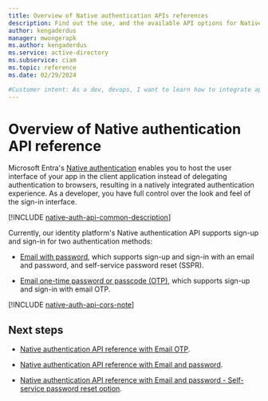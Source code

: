 ```yaml
---
title: Overview of Native authentication APIs references
description: Find out the use, and the available API options for Native authentication in Microsoft Entra External ID for customers 
author: kengaderdus
manager: mwongerapk
ms.author: kengaderdus
ms.service: active-directory 
ms.subservice: ciam
ms.topic: reference
ms.date: 02/29/2024

#Customer intent: As a dev, devops, I want to learn how to integrate apps with Native authentication APIs that Microsoft Entra External ID for customers supports.
---
```


# Overview of Native authentication API reference

Microsoft Entra's [Native authentication](../external-id/customers/overview-customers-ciam.md) enables you to host the user interface of your app in the client application instead of delegating authentication to browsers, resulting in a natively integrated authentication experience. As a developer, you have full control over the look and feel of the sign-in interface.

[!INCLUDE [native-auth-api-common-description](./includes/native-auth-api/native-auth-api-common-description.md)]

Currently, our identity platform's Native authentication API supports sign-up and sign-in for two authentication methods:

- [Email with password](reference-native-authentication-email-password.md?bc=/entra/external-id/customers/breadcrumb/toc.json&toc=/entra/external-id/customers/toc.json), which supports sign-up and sign-in with an email and password, and self-service password reset (SSPR).

- [Email one-time password or passcode (OTP)](reference-native-authentication-email-otp.md?bc=/entra/external-id/customers/breadcrumb/toc.json&toc=/entra/external-id/customers/toc.json), which supports sign-up and sign-in with email OTP.


[!INCLUDE [native-auth-api-cors-note](./includes/native-auth-api/native-auth-api-cors-note.md)]


## Next steps

- [Native authentication API reference with Email OTP](reference-native-authentication-email-otp.md?bc=/entra/external-id/customers/breadcrumb/toc.json&toc=/entra/external-id/customers/toc.json).

- [Native authentication API reference with Email and password](reference-native-authentication-email-password.md?bc=/entra/external-id/customers/breadcrumb/toc.json&toc=/entra/external-id/customers/toc.json).

- [Native authentication API reference with Email and password - Self-service password reset option](reference-native-authentication-email-password.md?bc=/entra/external-id/customers/breadcrumb/toc.json&toc=/entra/external-id/customers/toc.json#self-service-password-reset-sspr).